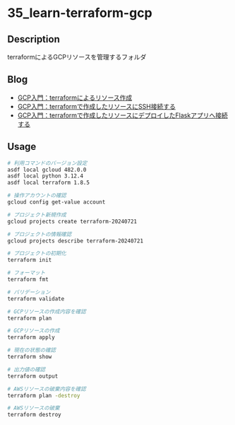 # 35_learn-terraform-gcp

## Description

terraformによるGCPリソースを管理するフォルダ

## Blog

- [GCP入門：terraformによるリソース作成](https://yossi-note.com/introduction-to-gcp-creating-resources-with-terraform/)
- [GCP入門：terraformで作成したリソースにSSH接続する](https://yossi-note.com/introduction-to-gcp-ssh-connection-to-resources-created-with-terraform/)
- [GCP入門：terraformで作成したリソースにデプロイしたFlaskアプリへ接続する](https://yossi-note.com/introduction-to-gcp-connect-to-flask-apps-deployed-to-resources-created-with-terraform/)

## Usage

```bash
# 利用コマンドのバージョン設定
asdf local gcloud 482.0.0
asdf local python 3.12.4
asdf local terraform 1.8.5
```

```bash
# 操作アカウントの確認
gcloud config get-value account

# プロジェクト新規作成
gcloud projects create terraform-20240721

# プロジェクトの情報確認
gcloud projects describe terraform-20240721
```

```bash
# プロジェクトの初期化
terraform init

# フォーマット
terraform fmt

# バリデーション
terraform validate

# GCPリソースの作成内容を確認
terraform plan

# GCPリソースの作成
terraform apply

# 現在の状態の確認
terraform show

# 出力値の確認
terraform output

# AWSリソースの破棄内容を確認
terraform plan -destroy

# AWSリソースの破棄
terraform destroy
```
